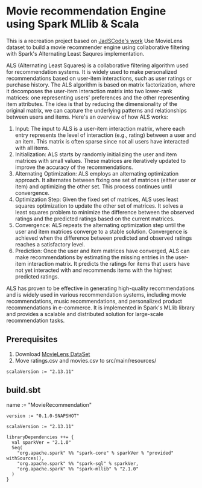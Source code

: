 # Movie recommendation Engine using Spark MLlib & Scala
This is a recreation project based on [JadSCode's work]( https://github.com/JadSCode/Movie-recommendation-Engine-using-Spark-MLlib-Scala/tree/master)
Use MovieLens dataset to build a movie recommender engine using collaborative filtering with Spark's Alternating Least Saqures implementation.

ALS (Alternating Least Squares) is a collaborative filtering algorithm used for recommendation systems. It is widely used to make personalized recommendations based on user-item interactions, such as user ratings or purchase history. The ALS algorithm is based on matrix factorization, where it decomposes the user-item interaction matrix into two lower-rank matrices: one representing users' preferences and the other representing item attributes. The idea is that by reducing the dimensionality of the original matrix, we can capture the underlying patterns and relationships between users and items.
Here's an overview of how ALS works:

1. Input: The input to ALS is a user-item interaction matrix, where each entry represents the level of interaction (e.g., rating) between a user and an item. This matrix is often sparse since not all users have interacted with all items.
2. Initialization: ALS starts by randomly initializing the user and item matrices with small values. These matrices are iteratively updated to improve the accuracy of the recommendations.
3. 	Alternating Optimization: ALS employs an alternating optimization approach. It alternates between fixing one set of matrices (either user or item) and optimizing the other set. This process continues until convergence.
4.	Optimization Step: Given the fixed set of matrices, ALS uses least squares optimization to update the other set of matrices. It solves a least squares problem to minimize the difference between the observed ratings and the predicted ratings based on the current matrices.
5.	Convergence: ALS repeats the alternating optimization step until the user and item matrices converge to a stable solution. Convergence is achieved when the difference between predicted and observed ratings reaches a satisfactory level.
6.	Prediction: Once the user and item matrices have converged, ALS can make recommendations by estimating the missing entries in the user-item interaction matrix. It predicts the ratings for items that users have not yet interacted with and recommends items with the highest predicted ratings.

ALS has proven to be effective in generating high-quality recommendations and is widely used in various recommendation systems, including movie recommendations, music recommendations, and personalized product recommendations in e-commerce. It is implemented in Spark's MLlib library and provides a scalable and distributed solution for large-scale recommendation tasks.



## Prerequisites
1. Download [MovieLens DataSet](https://grouplens.org/datasets/movielens/)
2. Move ratings.csv and movies.csv to src/main/resources/
```
scalaVersion := "2.13.11"
```

## build.sbt
name := "MovieRecommendation"

```
version := "0.1.0-SNAPSHOT"

scalaVersion := "2.13.11"

libraryDependencies ++= {
  val sparkVer = "2.1.0"
  Seq(
    "org.apache.spark" %% "spark-core" % sparkVer % "provided" withSources(),
    "org.apache.spark" %% "spark-sql" % sparkVer,
    "org.apache.spark" %% "spark-mllib" % "2.1.0"
  )
}
```
